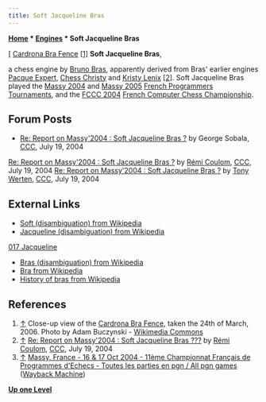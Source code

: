 ```yaml
---
title: Soft Jacqueline Bras
---
```

**[Home](Home "Home") \* [Engines](Engines "Engines") \* Soft Jacqueline Bras**



[ [Cardrona Bra Fence](https://en.wikipedia.org/wiki/Cardrona_Bra_Fence) <a id="cite-note-1" href="#cite-ref-1">[1]</a>
**Soft Jacqueline Bras**,  

a chess engine by [Bruno Bras](Bruno_Bras "Bruno Bras"), apparently derived from Bras' earlier engines [Pacque Expert](Pacque_Expert "Pacque Expert"), [Chess Christy](index.php?title=Chess_Christy&action=edit&redlink=1 "Chess Christy (page does not exist)") and [Kristy Lenix](index.php?title=Kristy_Lenix&action=edit&redlink=1 "Kristy Lenix (page does not exist)")
<a id="cite-note-2" href="#cite-ref-2">[2]</a>. 
Soft Jacqueline Bras played the [Massy 2004](Massy_2004 "Massy 2004") and [Massy 2005](Massy_2005 "Massy 2005") [French Programmers Tournaments](French_Programmers_Tournament "French Programmers Tournament"), and the [FCCC 2004](FCCC_2004 "FCCC 2004") [French Computer Chess Championship](French_Computer_Chess_Championship "French Computer Chess Championship"). 



## Forum Posts


* [Re: Report on Massy'2004 : Soft Jacqueline Bras ?](https://www.stmintz.com/ccc/index.php?id=377823) by George Sobala, [CCC](CCC "CCC"), July 19, 2004


 [Re: Report on Massy'2004 : Soft Jacqueline Bras ?](https://www.stmintz.com/ccc/index.php?id=377826) by [Rémi Coulom](R%C3%A9mi_Coulom "Rémi Coulom"), [CCC](CCC "CCC"), July 19, 2004
 [Re: Report on Massy'2004 : Soft Jacqueline Bras ?](https://www.stmintz.com/ccc/index.php?id=377858) by [Tony Werten](Tony_van_Roon-Werten "Tony van Roon-Werten"), [CCC](CCC "CCC"), July 19, 2004
## External Links


* [Soft (disambiguation) from Wikipedia](https://en.wikipedia.org/wiki/Soft)
* [Jacqueline (disambiguation) from Wikipedia](https://en.wikipedia.org/wiki/Jacqueline)


 [017 Jacqueline](https://en.wikipedia.org/wiki/1017_Jacqueline)
* [Bras (disambiguation) from Wikipedia](https://en.wikipedia.org/wiki/Bras)
* [Bra from Wikipedia](https://en.wikipedia.org/wiki/Bra)
* [History of bras from Wikipedia](https://en.wikipedia.org/wiki/History_of_bras)


## References


1. <a id="cite-ref-1" href="#cite-note-1">↑</a> Close-up view of the [Cardrona Bra Fence](https://en.wikipedia.org/wiki/Cardrona_Bra_Fence), taken the 24th of March, 2006. Photo by Adam Buczynski - [Wikimedia Commons](https://en.wikipedia.org/wiki/Wikimedia_Commons)
2. <a id="cite-ref-2" href="#cite-note-2">↑</a> [Re: Report on Massy'2004 : Soft Jacqueline Bras ???](https://www.stmintz.com/ccc/index.php?id=377826) by [Rémi Coulom](R%C3%A9mi_Coulom "Rémi Coulom"), [CCC](CCC "CCC"), July 19, 2004
3. <a id="cite-ref-3" href="#cite-note-3">↑</a> [Massy, France - 16 & 17 Oct 2004 - 11ème Championnat Français de Programmes d'Echecs - Toutes les parties en pgn / All pgn games](https://web.archive.org/web/20041215192842/http://www.ludochess.com/fccc2004/tournoi.php3) ([Wayback Machine](https://en.wikipedia.org/wiki/Wayback_Machine))

**[Up one Level](Engines "Engines")**







 
